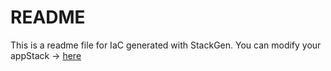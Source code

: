 # README
This is a readme file for IaC generated with StackGen.
You can modify your appStack -> [here](http://main.dev.stackgen.com/appstacks/8213e074-adc2-460e-be54-c4c59753751f)
